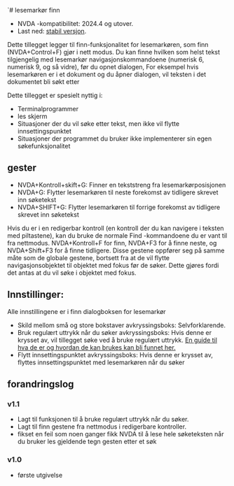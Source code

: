 <div lang = "nb_no">

`# lesemarkør finn

* NVDA -kompatibilitet: 2024.4 og utover.
* Last ned: [stabil versjon](https://github.com/emil-18/reviewcursorfind/releases/download/v1.1/reviewcursorfind-1.1.nvda-addon).

Dette tillegget legger til finn-funksjonalitet for lesemarkøren, som finn (NVDA+Control+F) gjør i nett modus. Du kan finne hvilken som helst tekst tilgjengelig med lesemarkør navigasjonskommandoene (numerisk 6, numerisk 9, og så vidre), før du opnet dialogen, For eksempel hvis lesemarkøren er i et dokument og du åpner dialogen, vil teksten i det dokumentet bli søkt etter

Dette tillegget er spesielt nyttig i:

* Terminalprogrammer
* les skjerm
* Situasjoner der du vil søke etter tekst, men ikke vil flytte innsettingspunktet
* Situasjoner der programmet du bruker ikke implementerer sin egen søkefunksjonalitet

## gester

* NVDA+Kontroll+skift+G: Finner en tekststreng fra lesemarkørposisjonen
* NVDA+G: Flytter lesemarkøren til neste forekomst av tidligere skrevet inn søketekst
* NVDA+SHIFT+G: Flytter lesemarkøren til forrige forekomst av tidligere skrevet inn søketekst

Hvis du er i en redigerbar kontroll (en kontroll der du kan navigere i teksten med piltastene), kan du bruke de normale Find -kommandoene du er vant til fra nettmodus.
NVDA+Kontroll+F for finn, NVDA+F3 for å finne neste, og NVDA+Shift+F3 for å finne tidligere. Disse gestene oppfører seg på samme måte som de globale gestene, bortsett fra at de vil flytte navigasjonsobjektet til objektet med fokus før de søker. Dette gjøres fordi det antas at du vil søke i objektet med fokus.

## Innstillinger:

Alle innstillingene er i finn dialogboksen for lesemarkør

* Skild mellom små og store bokstaver avkryssingsboks: Selvforklarende.
* Bruk regulært  uttrykk når du søker avkryssingsboks: Hvis denne er krysset av, vil tillegget søke ved å bruke regulært uttrykk. [En guide til hva de er og hvordan de kan brukes kan bli funnet her.](Https://coderpad.io/blog/development/the-complete-guide-to-regular-adressions-egex/)
* Flytt innsettingspunktet avkryssingsboks: Hvis denne er krysset av, flyttes innsettingspunktet med lesemarkøren når du søker

## forandringslog

### v1.1

* Lagt til funksjonen til å bruke regulært uttrykk når du søker.
* Lagt til finn gestene fra nettmodus i redigerbare kontroller.
* fikset en feil som noen ganger fikk NVDA til å lese hele søketeksten når du bruker les gjeldende tegn gesten etter et søk

### v1.0

* første utgivelse
</div>